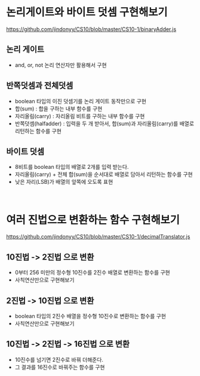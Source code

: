 # 논리게이트와 바이트 덧셈 구현해보기
https://github.com/jindonyy/CS10/blob/master/CS10-1/binaryAdder.js
## 논리 게이트
- and, or, not 논리 연산자만 활용해서 구현

## 반쪽덧셈과 전체덧셈
- boolean 타입의 이진 덧셈기를 논리 게이트 동작만으로 구현
- 합(sum) : 합을 구하는 내부 함수를 구현
- 자리올림(carry) : 자리올림 비트를 구하는 내부 함수를 구현
- 반쪽덧셈(halfadder) : 입력을 두 개 받아서, 합(sum)과 자리올림(carry)를 배열로 리턴하는 함수를 구현

## 바이트 덧셈
- 8비트를 boolean 타입의 배열로 2개를 입력 받는다.
- 자리올림(carry) + 전체 합(sum)을 순서대로 배열로 담아서 리턴하는 함수를 구현
- 낮은 자리(LSB)가 배열의 앞쪽에 오도록 표현
<br>

# 여러 진법으로 변환하는 함수 구현해보기
https://github.com/jindonyy/CS10/blob/master/CS10-1/decimalTranslator.js
## 10진법 -> 2진법 으로 변환
- 0부터 256 미만의 정수형 10진수를 2진수 배열로 변환하는 함수를 구현
- 사칙연산만으로 구현해보기

## 2진법 -> 10진법 으로 변환
- boolean 타입의 2진수 배열을 정수형 10진수로 변환하는 함수를 구현
- 사칙연산만으로 구현해보기

## 10진법 -> 2진법 -> 16진법 으로 변환
- 10진수를 넘기면 2진수로 바꿔 더해준다.
- 그 결과를 16진수로 바꿔주는 함수를 구현